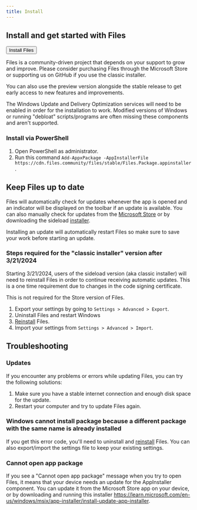 ```yaml
---
title: Install
---
```


<script>
  import { Button, InfoBar } from "fluent-svelte";
</script>

## Install and get started with Files

<Button href="/download/" variant="accent">
	Install Files
</Button>

Files is a community-driven project that depends on your support to grow and improve. Please consider purchasing Files through the Microsoft Store or supporting us on GitHub if you use the classic installer.

You can also use the preview version alongside the stable release to get early access to new features and improvements.

<InfoBar title="Note" severity="information">
	The Windows Update and Delivery Optimization services will need to be enabled in order for the installation to work. Modified versions of Windows or running "debloat" scripts/programs are often missing these components and aren't supported.
</InfoBar>

### Install via PowerShell

1. Open PowerShell as administrator.
2. Run this command `Add-AppxPackage -AppInstallerFile https://cdn.files.community/files/stable/Files.Package.appinstaller`.

## Keep Files up to date

Files will automatically check for updates whenever the app is opened and an indicator will be displayed on the toolbar if an update is available. You can also manually check for updates from the [Microsoft Store](ms-windows-store://pdp/?ProductId=9nghp3dx8hdx&cid=FilesWebsite) or by downloading the sideload [installer](/download/).

<InfoBar title="Note" severity="information">
	Installing an update will automatically restart Files so make sure to save your work before starting an update.
</InfoBar>

### Steps required for the "classic installer" version after 3/21/2024

Starting 3/21/2024, users of the sideload version (aka classic installer) will need to reinstall Files in order to continue receiving automatic updates. This is a one time requirement due to changes in the code signing certificate.

<InfoBar title="Note" severity="information">
	This is not required for the Store version of Files.
</InfoBar>

1. Export your settings by going to `Settings > Advanced > Export`. 
2. Uninstall Files and restart Windows
3. [Reinstall](/download/) Files.
4. Import your settings from `Settings > Advanced > Import`.

## Troubleshooting

### Updates

If you encounter any problems or errors while updating Files, you can try the following solutions:
1. Make sure you have a stable internet connection and enough disk space for the update.
2. Restart your computer and try to update Files again.

### Windows cannot install package because a different package with the same name is already installed

If you get this error code, you'll need to uninstall and [reinstall](/download/) Files. You can also export/import the settings file to keep your existing settings.

### Cannot open app package

If you see a "Cannot open app package" message when you try to open Files, it means that your device needs an update for the AppInstaller component. You can update it from the Microsoft Store app on your device, or by downloading and running this installer https://learn.microsoft.com/en-us/windows/msix/app-installer/install-update-app-installer.

